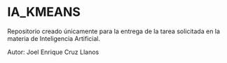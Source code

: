 # IA_KMEANS
Repositorio creado únicamente para la entrega de la tarea solicitada en la materia de Inteligencia Artificial.

Autor: Joel Enrique Cruz Llanos
